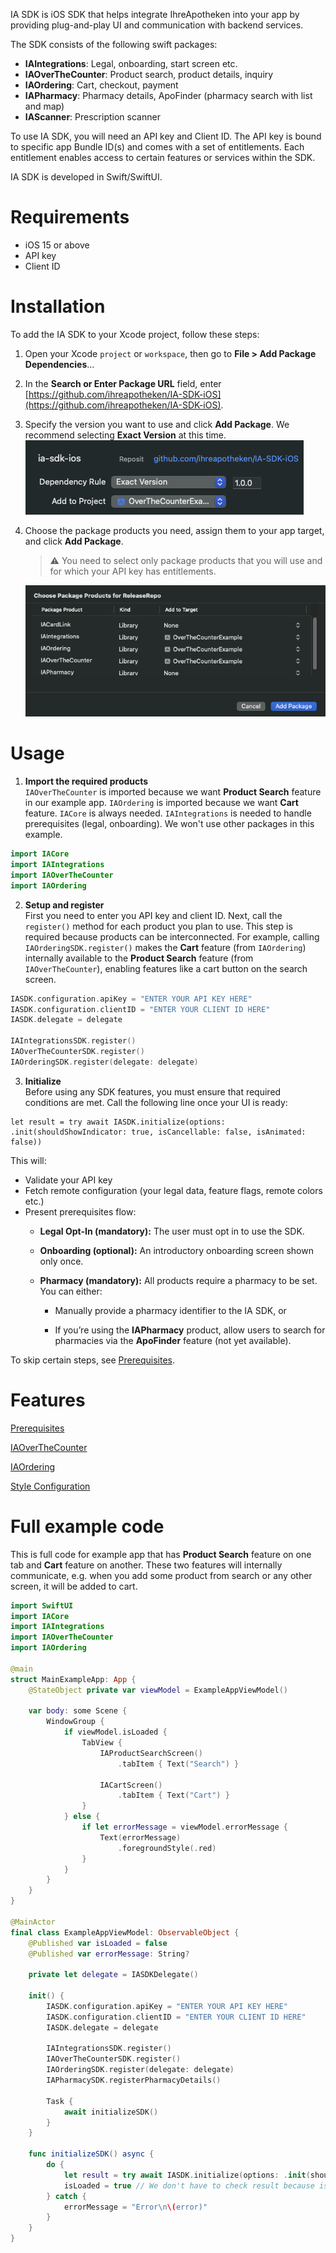 IA SDK is iOS SDK that helps integrate IhreApotheken into your app by providing plug-and-play UI and communication with backend services.

The SDK consists of the following swift packages:
* **IAIntegrations**: Legal, onboarding, start screen etc.
* **IAOverTheCounter**: Product search, product details, inquiry
* **IAOrdering**: Cart, checkout, payment
* **IAPharmacy**: Pharmacy details, ApoFinder (pharmacy search with list and map)
* **IAScanner**: Prescription scanner

To use IA SDK, you will need an API key and Client ID. The API key is bound to specific app Bundle ID(s) and comes with a set of entitlements. Each entitlement enables access to certain features or services within the SDK.

IA SDK is developed in Swift/SwiftUI.

# Requirements

* iOS 15 or above
* API key
* Client ID


# Installation

To add the IA SDK to your Xcode project, follow these steps:

1.  Open your Xcode `project` or `workspace`, then go to **File > Add Package Dependencies**…
    
2.  In the **Search or Enter Package URL** field, enter [https://github.com/ihreapotheken/IA-SDK-iOS](https://github.com/ihreapotheken/IA-SDK-iOS).
    
3.  Specify the version you want to use and click **Add Package**. We recommend selecting **Exact Version** at this time.  
    ![](docs/resources/installation_1.png)
    
4.  Choose the package products you need, assign them to your app target, and click **Add Package**.
    
    > ⚠️ You need to select only package products that you will use and for which your API key has entitlements.

    ![](docs/resources/installation_2.png)
    

# Usage
1. **Import the required products**  
`IAOverTheCounter` is imported because we want **Product Search** feature in our example app. `IAOrdering` is imported because we want **Cart** feature. `IACore` is always needed. `IAIntegrations` is needed to handle prerequisites (legal, onboarding). We won't use other packages in this example.

```swift
import IACore
import IAIntegrations
import IAOverTheCounter
import IAOrdering
```

2. **Setup and register**  
First you need to enter you API key and client ID. 
Next, call the `register()` method for each product you plan to use. This step is required because products can be interconnected. For example, calling `IAOrderingSDK.register()` makes the **Cart** feature (from `IAOrdering`) internally available to the **Product Search** feature (from `IAOverTheCounter`), enabling features like a cart button on the search screen.
```swift
IASDK.configuration.apiKey = "ENTER YOUR API KEY HERE"
IASDK.configuration.clientID = "ENTER YOUR CLIENT ID HERE"
IASDK.delegate = delegate
    
IAIntegrationsSDK.register()
IAOverTheCounterSDK.register()
IAOrderingSDK.register(delegate: delegate)
```
3. **Initialize**  
Before using any SDK features, you must ensure that required conditions are met. Call the following line once your UI is ready:
```
let result = try await IASDK.initialize(options: .init(shouldShowIndicator: true, isCancellable: false, isAnimated: false))
```
This will:
* Validate your API key
* Fetch remote configuration (your legal data, feature flags, remote colors etc.)
* Present prerequisites flow: 
    *   **Legal Opt-In (mandatory):** The user must opt in to use the SDK.
    
    *   **Onboarding (optional):** An introductory onboarding screen shown only once.
    
    *   **Pharmacy (mandatory):** All products require a pharmacy to be set. You can either:
    
        *   Manually provide a pharmacy identifier to the IA SDK, or
        
        *   If you’re using the **IAPharmacy** product, allow users to search for pharmacies via the **ApoFinder** feature (not yet available).

To skip certain steps, see [Prerequisites](./docs/Prerequisites.md).

# Features

[Prerequisites](./docs/Prerequisites.md)  

[IAOverTheCounter](./docs/IAOverTheCounter.md)  

[IAOrdering](./docs/IAOrdering.md)  

[Style Configuration](./docs/StyleConfiguration.md)  


# Full example code
This is full code for example app that has **Product Search** feature on one tab and **Cart** feature on another. These two features will internally communicate, e.g. when you add some product from search or any other screen, it will be added to cart.

```swift
import SwiftUI
import IACore
import IAIntegrations
import IAOverTheCounter
import IAOrdering

@main
struct MainExampleApp: App {
    @StateObject private var viewModel = ExampleAppViewModel()
        
    var body: some Scene {
        WindowGroup {
            if viewModel.isLoaded {
                TabView {   
                    IAProductSearchScreen()
                        .tabItem { Text("Search") }
                    
                    IACartScreen()
                        .tabItem { Text("Cart") }
                }
            } else {
                if let errorMessage = viewModel.errorMessage {
                    Text(errorMessage)
                        .foregroundStyle(.red)
                }
            }
        }
    }
}

@MainActor
final class ExampleAppViewModel: ObservableObject {
    @Published var isLoaded = false
    @Published var errorMessage: String?

    private let delegate = IASDKDelegate()
    
    init() {
        IASDK.configuration.apiKey = "ENTER YOUR API KEY HERE"
        IASDK.configuration.clientID = "ENTER YOUR CLIENT ID HERE"
        IASDK.delegate = delegate
        
        IAIntegrationsSDK.register()
        IAOverTheCounterSDK.register()
        IAOrderingSDK.register(delegate: delegate)
        IAPharmacySDK.registerPharmacyDetails()
        
        Task {
            await initializeSDK()
        }
    }
    
    func initializeSDK() async {
        do {
            let result = try await IASDK.initialize(options: .init(shouldShowIndicator: true, isCancellable: false, isAnimated: false))
            isLoaded = true // We don't have to check result because isCancellable is true, otherwise you need to check result.didAgreeToLegalNotice and result.pharmacyID
        } catch {
            errorMessage = "Error\n\(error)"
        }
    }
}
```
